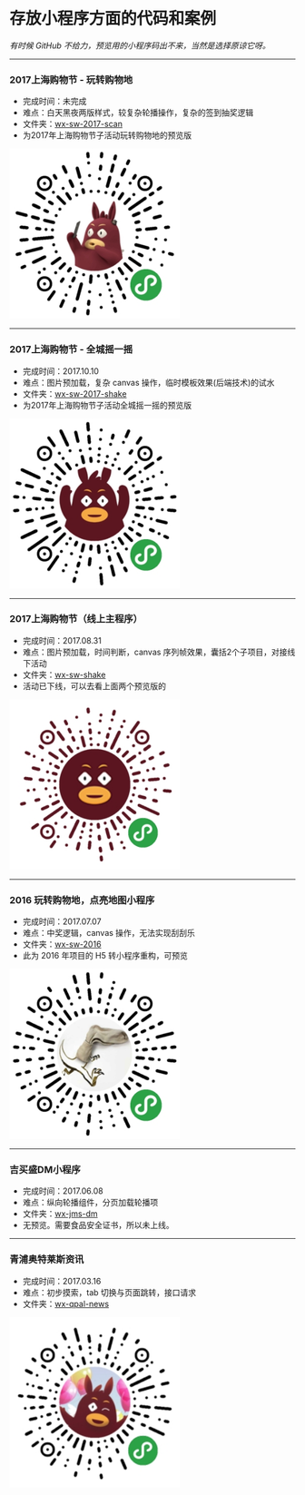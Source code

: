 # 存放小程序方面的代码和案例

*有时候 GitHub 不给力，预览用的小程序码出不来，当然是选择原谅它呀。*

---

### 2017上海购物节 - 玩转购物地
* 完成时间：未完成
* 难点：白天黑夜两版样式，较复杂轮播操作，复杂的签到抽奖逻辑
* 文件夹：[wx-sw-2017-scan](https://github.com/foreverZ133/wechat-small-app/tree/master/wx-sw-2017-scan)
* 为2017年上海购物节子活动玩转购物地的预览版

<img src="qrcode/gh_3745e87e9595_344.jpg" width="300">

---

### 2017上海购物节 - 全城摇一摇
* 完成时间：2017.10.10
* 难点：图片预加载，复杂 canvas 操作，临时模板效果(后端技术)的试水
* 文件夹：[wx-sw-2017-shake](https://github.com/foreverZ133/wechat-small-app/tree/master/wx-sw-2017-shake)
* 为2017年上海购物节子活动全城摇一摇的预览版

<img src="qrcode/gh_8732576e3978_344.jpg" width="300">

---

### 2017上海购物节（线上主程序）
* 完成时间：2017.08.31
* 难点：图片预加载，时间判断，canvas 序列帧效果，囊括2个子项目，对接线下活动
* 文件夹：[wx-sw-shake](https://github.com/foreverZ133/wechat-small-app/tree/master/wx-sw-shake)
* 活动已下线，可以去看上面两个预览版的

<img src="qrcode/148793464858567676.jpg" width="300">

-----
### 2016 玩转购物地，点亮地图小程序
* 完成时间：2017.07.07
* 难点：中奖逻辑，canvas 操作，无法实现刮刮乐
* 文件夹：[wx-sw-2016](https://github.com/foreverZ133/wechat-small-app/tree/master/wx-sw-2016)
* 此为 2016 年项目的 H5 转小程序重构，可预览

<img src="qrcode/gh_ed28b2827280_344.jpg" width="300">

-----
### 吉买盛DM小程序
* 完成时间：2017.06.08
* 难点：纵向轮播组件，分页加载轮播项
* 文件夹：[wx-jms-dm](https://github.com/foreverZ133/wechat-small-app/tree/master/wx-jms-dm)
* 无预览。需要食品安全证书，所以未上线。

-----
### 青浦奥特莱斯资讯
* 完成时间：2017.03.16
* 难点：初步摸索，tab 切换与页面跳转，接口请求
* 文件夹：[wx-qpal-news](https://github.com/foreverZ133/wechat-small-app/tree/master/wx-qpal-news)

<img src="qrcode/gh_4d3e57eb2e07_258.jpg" width="300">